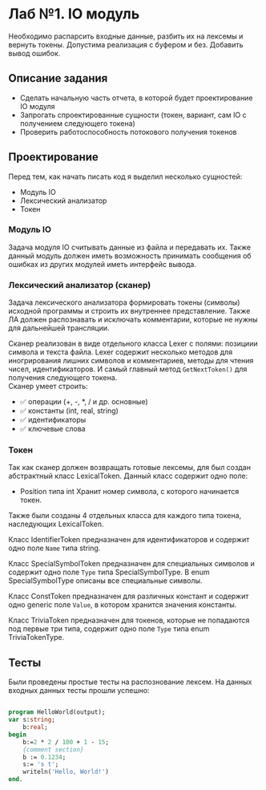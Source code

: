 # Лаб №1. IO модуль
Необходимо распарсить входные данные, разбить их на лексемы и вернуть токены. 
Допустима реализация с буфером и без.
Добавить вывод ошибок.

## Описание задания
- Сделать начальную часть отчета, в которой будет проектирование IO модуля
- Запрогать спроектированные сущности (токен, вариант, сам IO с получением следующего токена)
- Проверить работоспособность потокового получения токенов

## Проектирование
Перед тем, как начать писать код я выделил несколько сущностей:
- Модуль IO
- Лексический анализатор
- Токен

### Модуль IO
Задача модуля IO считывать данные из файла и передавать их. Также данный модуль должен иметь возможность принимать сообщения об ошибках из других модулей иметь интерфейс вывода.

### Лексический анализатор (сканер)
Задача лексического анализатора формировать токены (символы) исходной программы и строить их внутреннее представление. Также ЛА должен распознавать и исключать комментарии, которые не нужны для дальнейшей трансляции.

Сканер реализован в виде отдельного класса Lexer с полями: позициии символа и текста файла.
Lexer содержит несколько методов для иногрирования лишних символов и комментариев, методы для чтения чисел, идентификаторов. И самый главный метод `GetNextToken()` для получения следующего токена.<br/>
Сканер умеет строить:
- ✅ операции (+, -, *, / и др. основные)
- ✅ константы (int, real, string)
- ✅ идентификаторы
- ✅ ключевые слова

### Токен
Так как сканер должен возвращать готовые лексемы, для был создан абстрактный класс LexicalToken. Данный класс содержит одно поле: 
- Position типа int
Хранит номер символа, с которого начинается токен.

Также были созданы 4 отдельных класса для каждого типа токена, наследующих LexicalToken.

Класс IdentifierToken предназначен для идентификаторов и содержит одно поле `Name` типа string.

Класс SpecialSymbolToken предназначен для специальных символов и содержит одно поле `Type` типа SpecialSymbolType.
В enum SpecialSymbolType описаны все специальные символы.

Класс ConstToken предназначен для различных констант и содержит одно generic поле `Value`, в котором хранится значения константы.

Класс TriviaToken предназначен для токенов, которые не попадаются под первые три типа, содержит одно поле `Type` типа enum TriviaTokenType.

## Тесты
Были проведены простые тесты на распознование лексем.
На данных входных данных тесты прошли успешно:
```pas

program HelloWorld(output);
var s:string;
    b:real;
begin
    b:=2 * 2 / 100 + 1 - 15;
    {comment section}
    b := 0.1234;
    s:= 's t';
    writeln('Hello, World!')
end.
```